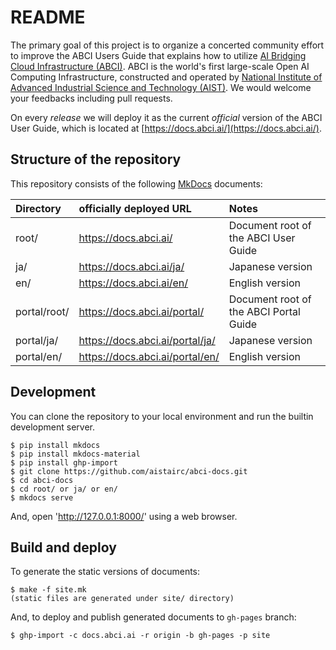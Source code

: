 # README

The primary goal of this project is to organize a concerted community effort to improve the ABCI Users Guide that explains how to utilize [AI Bridging Cloud Infrastructure (ABCI)](https://abci.ai/). ABCI is the world's first large-scale Open AI Computing Infrastructure, constructed and operated by [National Institute of Advanced Industrial Science and Technology (AIST)](https://www.aist.go.jp/).  We would welcome your feedbacks including pull requests.

On every *release* we will deploy it as the current *official* version of the ABCI User Guide, which is located at [https://docs.abci.ai/](https://docs.abci.ai/).

## Structure of the repository

This repository consists of the following [MkDocs](https://www.mkdocs.org/) documents:

| Directory | officially deployed URL | Notes |
|:--|:--|:--|
| root/ | https://docs.abci.ai/    | Document root of the ABCI User Guide |
| ja/   | https://docs.abci.ai/ja/ | Japanese version |
| en/   | https://docs.abci.ai/en/ | English version |
| portal/root/ | https://docs.abci.ai/portal/    | Document root of the ABCI Portal Guide |
| portal/ja/   | https://docs.abci.ai/portal/ja/ | Japanese version |
| portal/en/   | https://docs.abci.ai/portal/en/ | English version |

## Development

You can clone the repository to your local environment and run the builtin development server.

```
$ pip install mkdocs
$ pip install mkdocs-material
$ pip install ghp-import
$ git clone https://github.com/aistairc/abci-docs.git
$ cd abci-docs
$ cd root/ or ja/ or en/
$ mkdocs serve
```

And, open 'http://127.0.0.1:8000/' using a web browser.

## Build and deploy

To generate the static versions of documents:

```
$ make -f site.mk
(static files are generated under site/ directory)
```

And, to deploy and publish generated documents to `gh-pages` branch:

```
$ ghp-import -c docs.abci.ai -r origin -b gh-pages -p site
```
